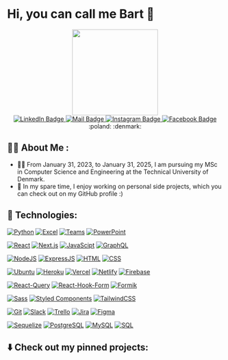 # Hi, you can call me Bart 👋

<div id="header" align="center">
  <img src="https://thumbs.gfycat.com/EvilNextDevilfish-small.gif" width="200"/>
  <div id="badges">
    <a href="https://www.linkedin.com/in/bart-ziolkowski" target=”_blank”>
      <img src="https://img.shields.io/badge/LinkedIn-0077B5?style=for-the-badge&logo=linkedin&logoColor=white" alt="LinkedIn Badge"/>
    </a>
    <a href="mailto:bart_ziolkowski@icloud.com">
      <img src="https://img.shields.io/badge/Gmail-D14836?style=for-the-badge&logo=gmail&logoColor=white" alt="Mail Badge"/>
    </a>
    <a href="https://www.instagram.com/bart_ziolkowski/" target=”_blank”>
      <img src="https://img.shields.io/badge/Instagram-E4405F?style=for-the-badge&logo=instagram&logoColor=white" alt="Instagram Badge"/>
    </a>
    <a href="https://www.facebook.com/ziolkowskibart" target=”_blank”>
      <img src="https://img.shields.io/badge/Facebook-1877F2?style=for-the-badge&logo=facebook&logoColor=white" alt="Facebook Badge"/>
    </a>
  </div>
  :poland: :denmark:
</div>

## :man_technologist:  About Me :

- :scientist:  From January 31, 2023, to January 31, 2025, I am pursuing my MSc in Computer Science and Engineering at the Technical University of Denmark.
- :telescope:  In my spare time, I enjoy working on personal side projects, which you can check out on my GitHub profile :)

## :wrench: Technologies:

[![Python](https://img.shields.io/badge/python-3670A0?style=flat&logo=python&logoColor=ffdd54)]()
[![Excel](https://img.shields.io/badge/-Excel-217346?style=flat-square&logo=microsoft-excel&logoColor=white)]()
[![Teams](https://img.shields.io/badge/-Teams-6264A7?style=flat-square&logo=microsoft-teams&logoColor=white)]()
[![PowerPoint](https://img.shields.io/badge/-PowerPoint-B7472A?style=flat-square&logo=microsoft-powerpoint&logoColor=white)]()


[![React](https://img.shields.io/badge/-React-0abde3?style=flat-square&logo=react&logoColor=white)]()
[![Next.js](https://img.shields.io/badge/-Next.js-black?style=flat-square&logo=Next.js)]()
[![JavaScipt](	https://img.shields.io/badge/JavaScript-323330?style=flat-square&logo=javascript&logoColor=F7DF1E)]()
[![GraphQL](https://img.shields.io/badge/-GraphQL-E10098?style=flat-square&logo=graphql)]()
<!---
[![TypeScipt](https://img.shields.io/badge/-TypeScript-1572B6?style=flat-square&logo=typescript&logoColor=white)]()
-->

[![NodeJS](https://img.shields.io/badge/-NodeJS-43853d?style=flat-square&logo=node.js&logoColor=white)]()
[![ExpressJS](https://img.shields.io/badge/Express.js-404D59?style=flat-square)]()
[![HTML](https://img.shields.io/badge/HTML5-E34F26?style=flat-square&logo=html5&logoColor=white)]()
[![CSS](https://img.shields.io/badge/CSS3-1572B6?style=flat-square&logo=css3&logoColor=white)]()

[![Ubuntu](https://img.shields.io/badge/Ubuntu-E95420?style=flat-square&logo=ubuntu&logoColor=white)]()
[![Heroku](https://img.shields.io/badge/Heroku-430098?style=flat-square&logo=heroku&logoColor=white)]()
[![Vercel](https://img.shields.io/badge/Vercel-000000?style=flat-square&logo=vercel&logoColor=white)]()
[![Netlify](https://img.shields.io/badge/Netlify-00C7B7?style=flat-square&logo=netlify&logoColor=white)]()
[![Firebase](https://img.shields.io/badge/Firebase-yellow.svg)]()

[![React-Query](https://img.shields.io/badge/-React%20Query-ff9f43?style=flat-square&logo=reactquery&logoColor=white)]()
[![React-Hook-Form](https://img.shields.io/badge/-React%20Hook%20Form-05c46b?style=flat-square&logo=react&logoColor=white)]()
[![Formik](https://img.shields.io/badge/-Formik-3c40c6?style=flat-square&logo=react&logoColor=white)]()

[![Sass](https://img.shields.io/badge/-Sass-pink?style=flat-square&logo=Sass)]()
[![Styled Components](https://img.shields.io/badge/-StyledComponents-orange?style=flat-square&logo=Styled-Components&logoColor=white)]()
[![TailwindCSS](https://img.shields.io/badge/-TailwindCSS-FD7272?style=flat-square&logo=Tailwind-CSS&logoColor=white)]()

[![Git](https://img.shields.io/badge/-Git-black?style=flat-square&logo=git)]()
[![Slack](https://img.shields.io/badge/Slack-4A154B?style=flat-square&logo=slack&logoColor=white)]()
[![Trello](https://img.shields.io/badge/Trello-0052CC?style=flat-square&logo=trello&logoColor=white)]()
[![Jira](https://img.shields.io/badge/Jira-0052CC?style=flat-square&logo=Jira&logoColor=white)]()
[![Figma](https://img.shields.io/badge/Figma-F24E1E?style=flat-square&logo=figma&logoColor=white)]()

[![Sequelize](https://img.shields.io/badge/Sequelize-52B0E7?style=flat-square&logo=Sequelize&logoColor=white)]()
[![PostgreSQL](https://img.shields.io/badge/PostgreSQL-316192?style=flat-square&logo=postgresql&logoColor=white)]()
[![MySQL](https://img.shields.io/badge/MySQL-00000F?style=flat-square&logo=mysql&logoColor=white)]()
[![SQL](https://img.shields.io/badge/-SQL-336791?style=flat-square&logo=sql&logoColor=white)]()

## :arrow_down: Check out my pinned projects:
